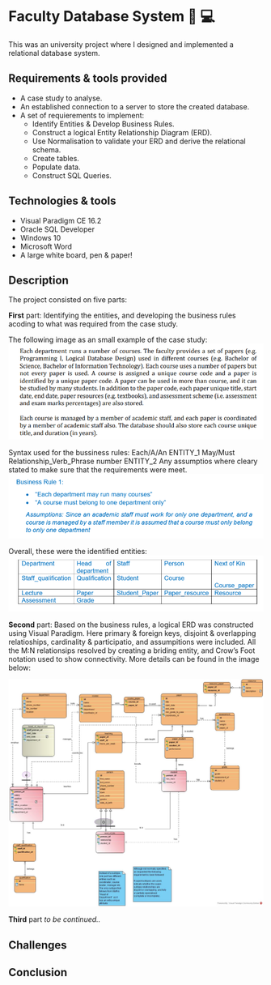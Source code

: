 # Faculty Database System :office: :computer:

This was an university project where I designed and implemented a relational database system. 

## Requirements & tools provided 

 * A case study to analyse.
 * An established connection to a server to store the created database.
 * A set of requierements to implement:
    - Identify Entities & Develop Business Rules.
    - Construct a logical Entity Relationship Diagram (ERD).  
    - Use Normalisation to validate your ERD and derive the relational schema.
    - Create tables.
    - Populate data. 
    - Construct SQL Queries. 
    
 

## Technologies & tools 
  * Visual Paradigm CE 16.2
  * Oracle SQL  Developer 
  * Windows 10
  * Microsoft Word 
  * A large white board, pen & paper! 

## Description
The project consisted on five parts:

   **First** part:
        Identifying the entities, and developing the business rules acoding to what was required from the case study. 
        
   The following image as an small example of the case study: 
   ![](images/case%20study%20example%20.png) 

   Syntax used for the bussiness rules:  Each/A/An ENTITY_1 May/Must Relationship_Verb_Phrase number ENTITY_2 
   Any assumptios where cleary stated to make sure that the requirements were meet.
   ![](/images/business%20rule%20example.png)
   
   Overall, these were the identified entities:
   ![](/images/entities%20example.png)
   
   **Second** part:
    Based on the business rules, a logical ERD was constructed using Visual Paradigm. Here primary & foreign keys, 
    disjoint & overlapping relatioships, cardinality & participatio, and assumpitions were included. All the M:N relationsips 
    resolved by creating a briding entity, and Crow’s Foot notation used to show connectivity. More details can be found in the image below:
    
   ![](/images/ER4.jpg)
 
 
  **Third** part *to be continued..*



## Challenges 

## Conclusion 
